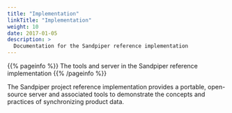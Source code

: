 ```yaml
---
title: "Implementation"
linkTitle: "Implementation"
weight: 10
date: 2017-01-05
description: >
  Documentation for the Sandpiper reference implementation
---
```


{{% pageinfo %}}
The tools and server in the Sandpiper reference implementation
{{% /pageinfo %}}

The Sandpiper project reference implementation provides a portable, open-source server and associated tools to demonstrate the concepts and practices of synchronizing product data.

